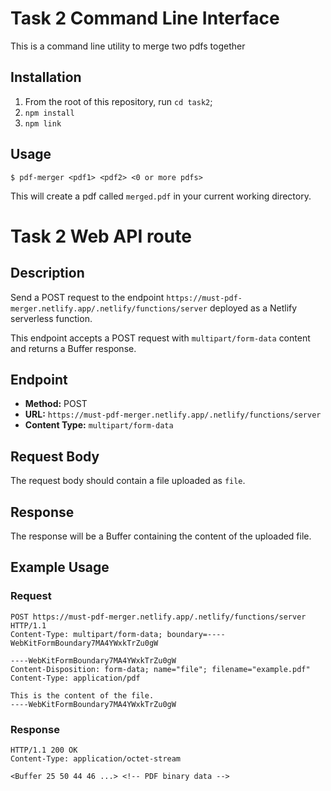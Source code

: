 # Task 2 Command Line Interface

This is a command line utility to merge two pdfs together

## Installation

1. From the root of this repository, run `cd task2`;
2. `npm install`
3. `npm link`

## Usage

```
$ pdf-merger <pdf1> <pdf2> <0 or more pdfs>
```

This will create a pdf called `merged.pdf` in your current working directory.

# Task 2 Web API route

## Description

Send a POST request to the endpoint `https://must-pdf-merger.netlify.app/.netlify/functions/server` deployed as a Netlify serverless function.

This endpoint accepts a POST request with `multipart/form-data` content and returns a Buffer response.

## Endpoint

- **Method:** POST
- **URL:** `https://must-pdf-merger.netlify.app/.netlify/functions/server`
- **Content Type:** `multipart/form-data`

## Request Body

The request body should contain a file uploaded as `file`.

## Response

The response will be a Buffer containing the content of the uploaded file.

## Example Usage

### Request

```http
POST https://must-pdf-merger.netlify.app/.netlify/functions/server HTTP/1.1
Content-Type: multipart/form-data; boundary=----WebKitFormBoundary7MA4YWxkTrZu0gW

----WebKitFormBoundary7MA4YWxkTrZu0gW
Content-Disposition: form-data; name="file"; filename="example.pdf"
Content-Type: application/pdf

This is the content of the file.
----WebKitFormBoundary7MA4YWxkTrZu0gW
```

### Response

```
HTTP/1.1 200 OK
Content-Type: application/octet-stream

<Buffer 25 50 44 46 ...> <!-- PDF binary data -->
```

